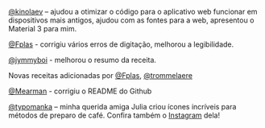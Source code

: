 [@kinolaev](https://github.com/kinolaev) – ajudou a otimizar o código para o aplicativo web funcionar em dispositivos mais antigos, ajudou com as fontes para a web, apresentou o Material 3 para mim.

[@Fplas](https://github.com/Fplas) - corrigiu vários erros de digitação, melhorou a legibilidade.

[@jymmyboi](https://github.com/jymmyboi) - melhorou o resumo da receita.

Novas receitas adicionadas por [@Fplas](https://github.com/Fplas), [@trommelaere](https://github.com/trommelaere)

[@Mearman](https://github.com/Mearman) - corrigiu o README do Github

[@typomanka](https://github.com/typomanka) – minha querida amiga Julia criou ícones incríveis para métodos de preparo de café. Confira também o [Instagram](https://www.instagram.com/typomanka/) dela!
